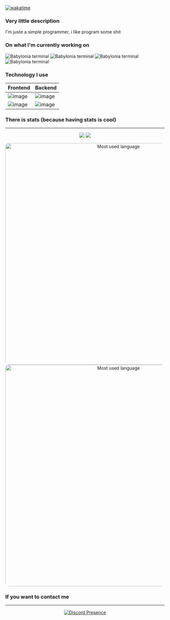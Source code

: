 [![wakatime](https://wakatime.com/badge/user/24e41f4a-f9f1-457f-8aac-ed9ece1510e2.svg)](https://wakatime.com/@24e41f4a-f9f1-457f-8aac-ed9ece1510e2)
<br>
### Very little description
  I'm juste a simple programmer, i like program some shit

### On what I'm currently working on

![Babylonia terminal](https://github-readme-stats.vercel.app/api/pin/?username=ALEZ-DEV&repo=Babylonia-terminal&bg_color=333&text_color=fafafa&title_color=fafafal)
![Babylonia terminal](https://github-readme-stats.vercel.app/api/pin/?username=ALEZ-DEV&repo=Celica-moe&bg_color=333&text_color=fafafa&title_color=fafafal)
![Babylonia terminal](https://github-readme-stats.vercel.app/api/pin/?username=ALEZ-DEV&repo=Anime-Kanri&bg_color=333&text_color=fafafa&title_color=fafafal)
![Babylonia terminal](https://github-readme-stats.vercel.app/api/pin/?username=ALEZ-DEV&repo=Nyaa-rsearch&bg_color=333&text_color=fafafa&title_color=fafafal)

<!--
<table>
  <tr>
    <td width="225">
      <img alt="Anime Kanri logo" src="https://github.com/ALEZ-DEV/Anime-Kanri/blob/main/docs/logo.svg" width="225">
    </td>
    <td>
      <h2>Anime Kanri</h2>
            <p>I'm currently working on a Video manager, the project is (in bref) an app which can manage, watch, and download video. you will can download video from torrent or other source (if you want). In future (when the app is released), I want to add some plugin manager were you can add your own plugin for more features.</p>
      <a href="https://github.com/ALEZ-DEV/Anime-Kanri">
        <p>go to project</p>
      </a>
    </td>
  </tr>
</table> -->

### Technology I use

Frontend | Backend |
---------|---------|
![image](https://img.shields.io/badge/Dart-0175C2?style=for-the-badge&logo=dart&logoColor=white) | ![image](https://img.shields.io/badge/Rust-000000?style=for-the-badge&logo=rust&logoColor=white) |
![image](https://img.shields.io/badge/Flutter-02569B?style=for-the-badge&logo=flutter&logoColor=white) | ![image](https://img.shields.io/badge/.NET-512BD4?style=for-the-badge&logo=dotnet&logoColor=white) |

### There is stats (because having stats is cool)

***
<p align="center">
  <img src="https://github-readme-stats.vercel.app/api/top-langs/?username=ALEZ-DEV&size_weight=0.5&count_weight=0.5&bg_color=333&text_color=fafafa&title_color=fafafa&line_height=26" />
  <img src="https://github-readme-stats.vercel.app/api?username=ALEZ-DEV&show_icons=true&bg_color=333&text_color=fafafa&title_color=fafafa&show=discussions_started,prs_merged,prs_merged_percentage&line_height=27" />
</p>

<div align="center">
<picture>
  <source media="(prefers-color-scheme: dark)" srcset="https://wakatime.com/share/@ALEZ/17bc312c-2d1e-4777-96ba-bdb38a178259.png">
  <source media="(prefers-color-scheme: light)" srcset="https://wakatime.com/share/@ALEZ/ba6cfe31-48dd-4f09-a085-0c3dd3f3befb.png">
  <img alt="Most used language" src="" width="700" style="border-radius: 10px">
</picture>

<picture>
  <source media="(prefers-color-scheme: dark)" srcset="https://wakatime.com/share/@ALEZ/84a26b76-27c4-40ab-b7b5-039fe1661ed2.png">
  <source media="(prefers-color-scheme: light)" srcset="https://wakatime.com/share/@ALEZ/14a1c1fe-84b9-4073-8f9f-3a1107ea5bb3.png">
  <img alt="Most used language" src="" width="700" style="border-radius: 10px">
</picture>
</div>

### If you want to contact me

 ***
 
<div align="center">
  <a href="https://discord.com/users/308222588113387520">
    <img src="https://lanyard.cnrad.dev/api/308222588113387520" alt="Discord Presence"/>
  </a>
</div>
